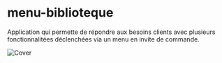 # menu-biblioteque
Application qui permette de répondre aux besoins clients avec plusieurs fonctionnalitées déclenchées via un menu en invite de commande.

![Cover](https://github.com/ArPimentel/ArPimentel/menu-library/src/Img/1.jpg)
